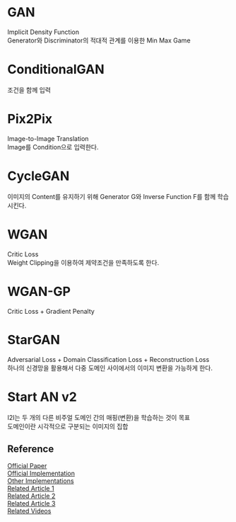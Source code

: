 # GAN
Implicit Density Function  
Generator와 Discriminator의 적대적 관계를 이용한 Min Max Game  

# ConditionalGAN
조건을 함께 입력  

# Pix2Pix
Image-to-Image Translation  
Image를 Condition으로 입력한다.  

# CycleGAN
이미지의 Content를 유지하기 위해 Generator G와 Inverse Function F를 함께 학습시킨다.  

# WGAN
Critic Loss  
Weight Clipping을 이용하여 제약조건을 만족하도록 한다.  

# WGAN-GP
Critic Loss + Gradient Penalty  

# StarGAN
Adversarial Loss + Domain Classification Loss + Reconstruction Loss  
하나의 신경망을 활용해서 다중 도메인 사이에서의 이미지 변환을 가능하게 한다.  

# Start AN v2
I2I는 두 개의 다른 비주얼 도메인 간의 매핑(변환)을 학습하는 것이 목표  
도메인이란 시각적으로 구분되는 이미지의 집합


## Reference
[Official Paper](https://arxiv.org/abs/1912.01865)  
[Official Implementation](https://github.com/clovaai/stargan-v2)  
[Other Implementations](https://paperswithcode.com/paper/stargan-v2-diverse-image-synthesis-for)  
[Related Article 1](https://kozistr.tech/StarGANv2/)  
[Related Article 2](https://comlini8-8.tistory.com/13)  
[Related Article 3](https://medium.com/curg/stargan-v2-%ED%95%98%EB%82%98%EC%9D%98-%EB%AA%A8%EB%8D%B8%EB%A1%9C-%EC%97%AC%EB%9F%AC-%EC%8A%A4%ED%83%80%EC%9D%BC%EC%9D%98-%EC%9D%B4%EB%AF%B8%EC%A7%80%EB%A5%BC-%EC%83%9D%EC%84%B1%ED%95%9C%EB%8B%A4-acdfb0ac822a)  
[Related Videos](https://www.youtube.com/results?search_query=stargan+v2)  